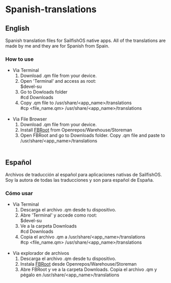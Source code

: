 # Spanish-translations
## English
Spanish translation files for SailfishOS native apps. All of the translations are made by me and they are for Spanish from Spain.
### How to use
* Via Terminal
  1. Download .qm file from your device.
  2. Open 'Terminal' and access as root:<br>
    $devel-su
  3. Go to Dowloads folder <br>
    #cd Downloads
  4. Copy .qm file to /usr/share/<app_name>/translations <br>
    #cp <file_name.qm> /usr/share/<app_name>/translations <br><br>
* Via File Browser
  1. Download .qm file from your device.
  2. Install [FBRoot](https://openrepos.net/content/schturman/startasroot-file-browser) from Openrepos/Warehouse/Storeman
  3. Open FBRoot and go to Downloads folder. Copy .qm file and paste to /usr/share/<app_name>/translations <br><br>
## Español
Archivos de traducción al español para aplicaciones nativas de SailfishOS. Soy la autora de todas las traducciones y son para español de España.
### Cómo usar
* Vía Terminal
  1. Descarga el archivo .qm desde tu dispositivo.
  2. Abre 'Terminal' y accede como root:<br>
    $devel-su
  3. Ve a la carpeta Downloads <br>
    #cd Downloads
  4. Copia el archivo .qm a /usr/share/<app_name>/translations <br>
    #cp <file_name.qm> /usr/share/<app_name>/translations <br><br>
* Vía explorador de archivos
  1. Descarga el archivo .qm desde tu dispositivo.
  2. Instala [FBRoot](https://openrepos.net/content/schturman/startasroot-file-browser) desde Openrepos/Warehouse/Storeman
  3. Abre FBRoot y ve a la carpeta Downloads. Copia el archivo .qm y pégalo en /usr/share/<app_name>/translations
